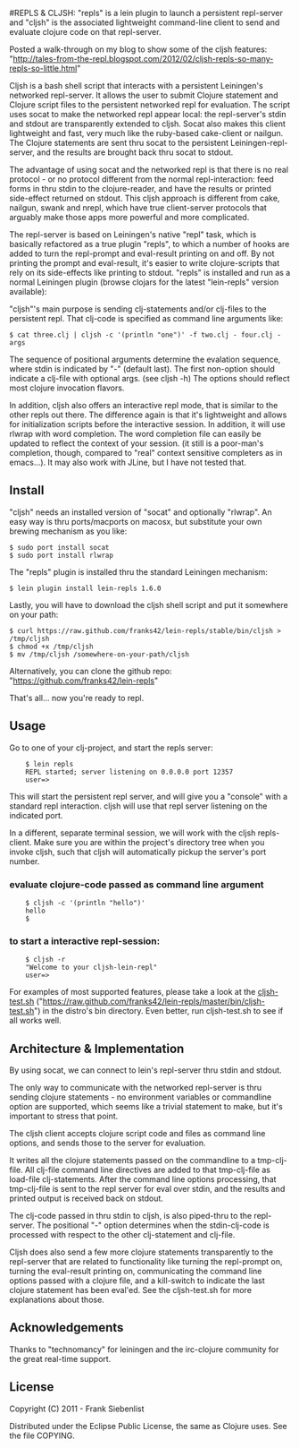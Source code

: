 #REPLS & CLJSH: "repls" is a lein plugin to launch a persistent repl-server and "cljsh" is the associated lightweight command-line client to send and evaluate clojure code on that repl-server.

Posted a walk-through on my blog to show some of the cljsh features: "http://tales-from-the-repl.blogspot.com/2012/02/cljsh-repls-so-many-repls-so-little.html"

Cljsh is a bash shell script that interacts with a persistent Leiningen's networked repl-server. It allows the user to submit Clojure statement and Clojure script files to the persistent networked repl for evaluation. The script uses socat to make the networked repl appear local: the repl-server's stdin and stdout are transparently extended to cljsh. Socat also makes this client lightweight and fast, very much like the ruby-based cake-client or nailgun. The Clojure statements are sent thru socat to the persistent Leiningen-repl-server, and the results are brought back thru socat to stdout.

The advantage of using socat and the networked repl is that there is no real protocol - or no protocol different from the normal repl-interaction: feed forms in thru stdin to the clojure-reader, and have the results or printed side-effect returned on stdout. This cljsh approach is different from cake, nailgun, swank and nrepl, which have true client-server protocols that arguably make those apps more powerful and more complicated.

The repl-server is based on Leiningen's native "repl" task, which is basically refactored as a true plugin "repls", to which a number of hooks are added to turn the repl-prompt and eval-result printing on and off. By not printing the prompt and eval-result, it's easier to write clojure-scripts that rely on its side-effects like printing to stdout. "repls" is installed and run as a normal Leiningen plugin (browse clojars for the latest "lein-repls" version available):

"cljsh"'s main purpose is sending clj-statements and/or clj-files to the persistent repl. That clj-code is specified as command line arguments like:


  	$ cat three.clj | cljsh -c '(println "one")' -f two.clj - four.clj -args  


The sequence of positional arguments determine the evalation sequence, where stdin is indicated by "-" (default last). The first non-option should indicate a clj-file with optional args. (see cljsh -h) The options should reflect most clojure invocation flavors.

In addition, cljsh also offers an interactive repl mode, that is similar to the other repls out there. The difference again is that it's lightweight and allows for initialization scripts before the interactive session. In addition, it will use rlwrap with word completion. The word completion file can easily be updated to reflect the context of your session. (it still is a poor-man's completion, though, compared to "real" context sensitive completers as in emacs...). It may also work with JLine, but I have not tested that.

## Install

"cljsh" needs an installed version of "socat" and optionally "rlwrap".
An easy way is thru ports/macports on macosx, but substitute your own brewing mechanism as you like:


    $ sudo port install socat  
    $ sudo port install rlwrap  


The "repls" plugin is installed thru the standard Leiningen mechanism:


    $ lein plugin install lein-repls 1.6.0  


Lastly, you will have to download the cljsh shell script and put it somewhere on your path:  


   	$ curl https://raw.github.com/franks42/lein-repls/stable/bin/cljsh > /tmp/cljsh  
   	$ chmod +x /tmp/cljsh  
   	$ mv /tmp/cljsh /somewhere-on-your-path/cljsh  


Alternatively, you can clone the github repo: "https://github.com/franks42/lein-repls"
	
That's all... now you're ready to repl.

## Usage

Go to one of your clj-project, and start the repls server:


		$ lein repls  
		REPL started; server listening on 0.0.0.0 port 12357 
		user=>  


This will start the persistent repl server, and will give you a "console" with a standard repl interaction. cljsh will use that repl server listening on the indicated port.

In a different, separate terminal session, we will work with the cljsh repls-client. Make sure you are within the project's directory tree when you invoke cljsh, such that cljsh will automatically pickup the server's port number.

### evaluate clojure-code passed as command line argument


		$ cljsh -c '(println "hello")'
		hello
		$


### to start a interactive repl-session:


		$ cljsh -r
		"Welcome to your cljsh-lein-repl"
		user=>


For examples of most supported features, please take a look at the [cljsh-test.sh](https://raw.github.com/franks42/lein-repls/master/bin/cljsh-test.sh) ("https://raw.github.com/franks42/lein-repls/master/bin/cljsh-test.sh") in the distro's bin directory. Even better, run cljsh-test.sh to see if all works well.


## Architecture & Implementation

By using socat, we can connect to lein's repl-server thru stdin and stdout.

The only way to communicate with the networked repl-server is thru sending clojure statements - no environment variables or commandline option are supported, which seems like a trivial statement to make, but it's important to stress that point. 

The cljsh client accepts clojure script code and files as command line options, and  sends those to the server for evaluation.

It writes all the clojure statements passed on the commandline to a tmp-clj-file. All clj-file command line directives are added to that tmp-clj-file as load-file clj-statements. After the command line options processing, that tmp-clj-file is sent to the repl server for eval over stdin, and the results and printed output is received back on stdout.

The clj-code passed in thru stdin to cljsh, is also piped-thru to the repl-server. The positional "-" option determines when the stdin-clj-code is processed with respect to the other clj-statement and clj-file.

Cljsh does also send a few more clojure statements transparently to the repl-server that are related to functionality like turning the repl-prompt on, turning the eval-result printing on, communicating the command line options passed with a clojure file, and a kill-switch to indicate the last clojure statement has been eval'ed.
See the cljsh-test.sh for more explanations about those.

## Acknowledgements

Thanks to "technomancy" for leiningen and the irc-clojure community for the great real-time support.

## License

Copyright (C) 2011 - Frank Siebenlist

Distributed under the Eclipse Public License, the same as Clojure
uses. See the file COPYING.
